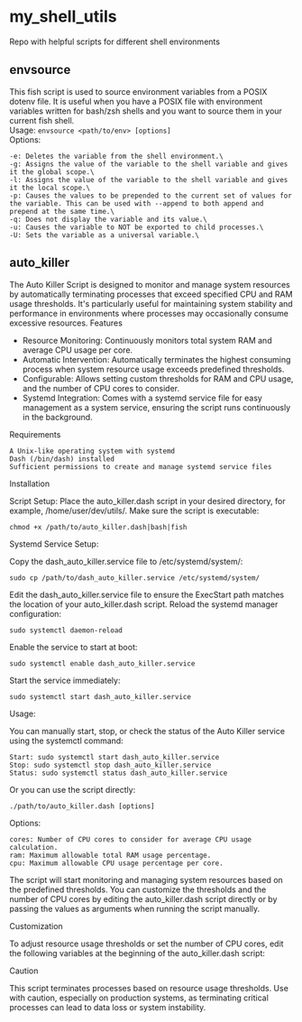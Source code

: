 # my_shell_utils
Repo with helpful scripts for different shell environments

## envsource
This fish script is used to source environment variables from a POSIX dotenv file. It is useful when you have a POSIX file
with environment variables written for bash/zsh shells and you want to source them in your current fish shell.\
Usage: `envsource <path/to/env> [options]`\
Options:

    -e: Deletes the variable from the shell environment.\
    -g: Assigns the value of the variable to the shell variable and gives it the global scope.\
    -l: Assigns the value of the variable to the shell variable and gives it the local scope.\
    -p: Causes the values to be prepended to the current set of values for the variable. This can be used with --append to both append and prepend at the same time.\
    -q: Does not display the variable and its value.\
    -u: Causes the variable to NOT be exported to child processes.\
    -U: Sets the variable as a universal variable.\

## auto_killer
The Auto Killer Script is designed to monitor and manage system resources by automatically terminating processes that exceed specified CPU and RAM usage thresholds. It's particularly useful for maintaining system stability and performance in environments where processes may occasionally consume excessive resources.
Features

* Resource Monitoring: Continuously monitors total system RAM and average CPU usage per core.
* Automatic Intervention: Automatically terminates the highest consuming process when system resource usage exceeds predefined thresholds.
* Configurable: Allows setting custom thresholds for RAM and CPU usage, and the number of CPU cores to consider.
* Systemd Integration: Comes with a systemd service file for easy management as a system service, ensuring the script runs continuously in the background.

Requirements

    A Unix-like operating system with systemd
    Dash (/bin/dash) installed
    Sufficient permissions to create and manage systemd service files

Installation

Script Setup:
Place the auto_killer.dash script in your desired directory, for example, /home/user/dev/utils/.
Make sure the script is executable:

    chmod +x /path/to/auto_killer.dash|bash|fish

Systemd Service Setup:

Copy the dash_auto_killer.service file to /etc/systemd/system/:

    sudo cp /path/to/dash_auto_killer.service /etc/systemd/system/

Edit the dash_auto_killer.service file to ensure the ExecStart path matches the location of your auto_killer.dash script.
Reload the systemd manager configuration:

    sudo systemctl daemon-reload

Enable the service to start at boot:

    sudo systemctl enable dash_auto_killer.service

Start the service immediately:

    sudo systemctl start dash_auto_killer.service

Usage:

You can manually start, stop, or check the status of the Auto Killer service using the systemctl command:

    Start: sudo systemctl start dash_auto_killer.service
    Stop: sudo systemctl stop dash_auto_killer.service
    Status: sudo systemctl status dash_auto_killer.service

Or you can use the script directly:

    ./path/to/auto_killer.dash [options]

Options:

    cores: Number of CPU cores to consider for average CPU usage calculation.
    ram: Maximum allowable total RAM usage percentage.
    cpu: Maximum allowable CPU usage percentage per core.


The script will start monitoring and managing system resources based on the predefined thresholds.
You can customize the thresholds and the number of CPU cores by editing the auto_killer.dash script directly
or by passing the values as arguments when running the script manually.

Customization

To adjust resource usage thresholds or set the number of CPU cores, edit the following variables at the beginning of the auto_killer.dash script:



Caution

This script terminates processes based on resource usage thresholds. Use with caution, especially on production systems, as terminating critical processes can lead to data loss or system instability.
